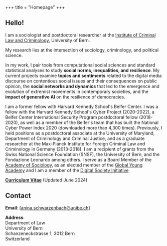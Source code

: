 +++
title = "Homepage"
+++

## Hello!

I am a sociologist and postdoctoral researcher at the [Institute of Criminal Law and Criminology](https://www.krim.unibe.ch), University of Bern. 



My research lies at the intersection of sociology, criminology, and political science. 

In my work, I pair tools from computational social sciences and standard statistical analyses to study **social norms, inequalities, and resilience**. My current projects examine **topics and sentiments** related to the digital media discourse on contentious social issues and their consequences on public opinion, the **social networks and dynamics** that led to the emergence and evolution of extremist movements in contemporary societies, and the **impact of generative AI** on the resilience of democracies. 


I am a former fellow with Harvard Kennedy School's Belfer Center.  I was a fellow with the Harvard Kennedy School's Cyber Project (2020-2022), a Belfer Center International Security Program postdoctoral fellow (2018-2020), as well as a member of the Belfer's team that has built the National Cyber Power Index 2020 (downloaded more than 4,300 times). Previously, I held positions as a postdoctoral associate at the University of Maryland, Department of Criminology and Criminal Justice, and as a graduate researcher at the Max-Planck Institute for Foreign Criminal Law and Criminology in Germany (2013-2018).
I am a recipient of grants from the Swiss National Science Foundation (SNSF), the University of Bern, and the Fondazione Leonardo among others. I serve as a Board Member of the [Academy of Sociology](https://www.academy-sociology.net), as an elected member of the [Global Young Academy](https://globalyoungacademy.net) and I am a member of the [Digital Society Initiative](https://democracy.dsi.uzh.ch)

**[Curriculum Vitae](/CV_Anina_Schwarzenbach.pdf)** (Updated June 2024)

<!---__![Curriculum Vitae](/pdf/CV_Anina_Schwarzenbach.pdf")__ (Updated March 2024) ---> 

<!--- __[Curriculum Vitae](/pdf/Rao_CV_latest.pdf")__ (Updated March 2023) --->  



## Contact

__Email__: [anina.schwarzenbach@unibe.ch]

<!--- __Email__: [anina.schwarzenbach@unibe.ch](anina.schwarzenbach@unibe.ch) --->   
<!--- __Phone__: +1-734-846-7754  --->  
__Address__:  
Department of Law    
University of Bern   
Schanzeneckstrasse 1, 3012 Bern   
Switzerland 

